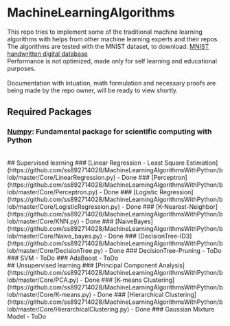 # MachineLearningAlgorithms
This repo tries to implement some of the traditional machine learning algorithms with helps from other machine learning experts and their repos. <br />
The algorithms are tested with the MNIST dataset, to download: [MNIST handwritten digital database](http://yann.lecun.com/exdb/mnist/) <br />
Performance is not optimized, made only for self learning and educational purposes. <br />
<br />
Documentation with intuation, math formulation and necessary proofs are being made by the repo owner, will be ready to view shortly. <br />
## Required Packages
### [Numpy](https://numpy.org/): Fundamental package for scientific computing with Python
<br />
## Supervised learning
### [Linear Regression - Least Square Estimation](https://github.com/ss892714028/MachineLearningAlgorithmsWithPython/blob/master/Core/LinearRegression.py) - Done
### [Perceptron](https://github.com/ss892714028/MachineLearningAlgorithmsWithPython/blob/master/Core/Perceptron.py) - Done
### [Logistic Regression](https://github.com/ss892714028/MachineLearningAlgorithmsWithPython/blob/master/Core/LogisticRegression.py) - Done
### [K-Nearest-Neighbor](https://github.com/ss892714028/MachineLearningAlgorithmsWithPython/blob/master/Core/KNN.py) - Done
### [NaiveBayes](https://github.com/ss892714028/MachineLearningAlgorithmsWithPython/blob/master/Core/Naive_bayes.py) - Done
### [DecisionTree-ID3](https://github.com/ss892714028/MachineLearningAlgorithmsWithPython/blob/master/Core/DecisionTree.py) - Done
### DecisionTree-Pruning - ToDo
### SVM - ToDo
### AdaBoost - ToDo <br />
## Unsupervised learning
### [Principal Component Analysis](https://github.com/ss892714028/MachineLearningAlgorithmsWithPython/blob/master/Core/PCA.py) - Done
### [K-means Clustering](https://github.com/ss892714028/MachineLearningAlgorithmsWithPython/blob/master/Core/K-means.py) - Done
### [Hierarchical Clustering](https://github.com/ss892714028/MachineLearningAlgorithmsWithPython/blob/master/Core/HierarchicalClustering.py) - Done
### Gaussian Mixture Model - ToDo

